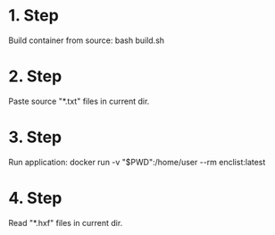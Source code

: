 # 1. Step
Build container from source: bash build.sh
# 2. Step
Paste source "*.txt" files in current dir.
# 3. Step
Run application: docker run -v "$PWD":/home/user  --rm enclist:latest
# 4. Step
Read "*.hxf" files in current dir.
